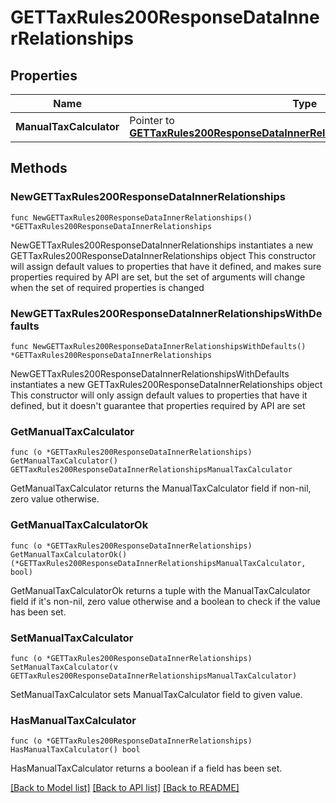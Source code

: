 # GETTaxRules200ResponseDataInnerRelationships

## Properties

Name | Type | Description | Notes
------------ | ------------- | ------------- | -------------
**ManualTaxCalculator** | Pointer to [**GETTaxRules200ResponseDataInnerRelationshipsManualTaxCalculator**](GETTaxRules200ResponseDataInnerRelationshipsManualTaxCalculator.md) |  | [optional] 

## Methods

### NewGETTaxRules200ResponseDataInnerRelationships

`func NewGETTaxRules200ResponseDataInnerRelationships() *GETTaxRules200ResponseDataInnerRelationships`

NewGETTaxRules200ResponseDataInnerRelationships instantiates a new GETTaxRules200ResponseDataInnerRelationships object
This constructor will assign default values to properties that have it defined,
and makes sure properties required by API are set, but the set of arguments
will change when the set of required properties is changed

### NewGETTaxRules200ResponseDataInnerRelationshipsWithDefaults

`func NewGETTaxRules200ResponseDataInnerRelationshipsWithDefaults() *GETTaxRules200ResponseDataInnerRelationships`

NewGETTaxRules200ResponseDataInnerRelationshipsWithDefaults instantiates a new GETTaxRules200ResponseDataInnerRelationships object
This constructor will only assign default values to properties that have it defined,
but it doesn't guarantee that properties required by API are set

### GetManualTaxCalculator

`func (o *GETTaxRules200ResponseDataInnerRelationships) GetManualTaxCalculator() GETTaxRules200ResponseDataInnerRelationshipsManualTaxCalculator`

GetManualTaxCalculator returns the ManualTaxCalculator field if non-nil, zero value otherwise.

### GetManualTaxCalculatorOk

`func (o *GETTaxRules200ResponseDataInnerRelationships) GetManualTaxCalculatorOk() (*GETTaxRules200ResponseDataInnerRelationshipsManualTaxCalculator, bool)`

GetManualTaxCalculatorOk returns a tuple with the ManualTaxCalculator field if it's non-nil, zero value otherwise
and a boolean to check if the value has been set.

### SetManualTaxCalculator

`func (o *GETTaxRules200ResponseDataInnerRelationships) SetManualTaxCalculator(v GETTaxRules200ResponseDataInnerRelationshipsManualTaxCalculator)`

SetManualTaxCalculator sets ManualTaxCalculator field to given value.

### HasManualTaxCalculator

`func (o *GETTaxRules200ResponseDataInnerRelationships) HasManualTaxCalculator() bool`

HasManualTaxCalculator returns a boolean if a field has been set.


[[Back to Model list]](../README.md#documentation-for-models) [[Back to API list]](../README.md#documentation-for-api-endpoints) [[Back to README]](../README.md)


